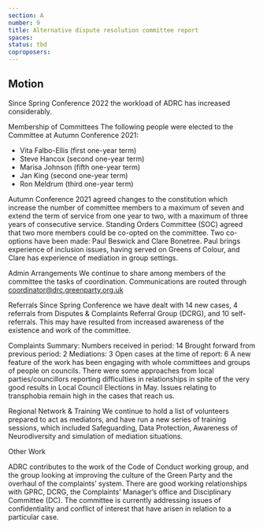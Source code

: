 ```yaml
---
section: A
number: 9
title: Alternative dispute resolution committee report
spaces:
status: tbd
coproposers:
---
```

## Motion
Since Spring Conference 2022 the workload of ADRC has increased considerably.

Membership of Committees
The following people were elected to the Committee at Autumn Conference 2021:
- Vita Falbo-Ellis (first one-year term)
- Steve Hancox (second one-year term)
- Marisa Johnson (fifth one-year term)
- Jan King (second one-year term)
- Ron Meldrum (third one-year term)

Autumn Conference 2021 agreed changes to the constitution which increase the number of committee members to a maximum of seven and extend the term of service from one year to two, with a maximum of three years of consecutive service. Standing Orders Committee (SOC) agreed that two more members could be co-opted on the committee. Two co-options have been made: Paul Beswick and Clare Bonetree. Paul brings experience of inclusion issues, having served on Greens of Colour, and Clare has experience of mediation in group settings.

Admin Arrangements
We continue to share among members of the committee the tasks of coordination. Communications are routed through coordinator@drc.greenparty.org.uk

Referrals
Since Spring Conference we have dealt with 14 new cases, 4 referrals from Disputes & Complaints Referral Group (DCRG), and 10 self-referrals. This may have resulted from increased awareness of the existence and work of the committee.

Complaints Summary:
Numbers received in period: 14
Brought forward from previous period: 2
Mediations: 3
Open cases at the time of report: 6
A new feature of the work has been engaging with whole committees and groups of people on councils. There were some approaches from local parties/councillors reporting difficulties in relationships in spite of the very good results in Local Council Elections in May. Issues relating to transphobia remain high in the cases that reach us.

Regional Network & Training
We continue to hold a list of volunteers prepared to act as mediators, and have run a new series of training sessions, which included Safeguarding, Data Protection, Awareness of Neurodiversity and simulation of mediation situations.

Other Work

ADRC contributes to the work of the Code of Conduct working group, and the group looking at improving the culture of the Green Party and the overhaul of the complaints’ system. There are good working relationships with GPRC, DCRG, the Complaints’ Manager’s office and Disciplinary Committee (DC). The committee is currently addressing issues of confidentiality and conflict of interest that have arisen in relation to a particular case.

